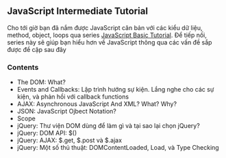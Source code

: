 ## JavaScript Intermediate Tutorial

Cho tới giờ bạn đã nắm được JavaScript căn bản với các kiểu dữ liệu, method, object, loops qua series [JavaScript Basic Tutorial](http://google.com). Để tiếp nối, series này sẽ giúp bạn hiểu hơn về JavaScript thông qua các vấn đề sắp được đề cập sau đây

### Contents
- The DOM: What?
- Events and Callbacks: Lập trình hướng sự kiện. Lắng nghe cho các sự kiện, và phản hồi với callback functions
- AJAX: Asynchronous JavaScript And XML? What? Why?
- JSON: JavaScript Ojbect Notation?
- Scope
- jQuery: Thư viện DOM dùng để làm gì và tại sao lại chọn jQuery?
- jQuery: DOM API: $()
- jQuery: AJAX: $.get, $.post và $.ajax
- jQuery: Một số thủ thuật: DOMContentLoaded, Load, và Type Checking